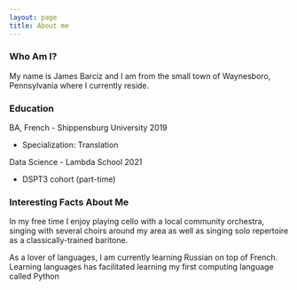 ```yaml
---
layout: page
title: About me
---
```

### Who Am I?

My name is James Barciz and I am from the small town of Waynesboro, Pennsylvania where I currently reside.  

### Education

BA, French - Shippensburg University 2019
 - Specialization: Translation
 
Data Science - Lambda School 2021
 - DSPT3 cohort (part-time)

### Interesting Facts About Me

In my free time I enjoy playing cello with a local community orchestra, singing with several choirs around my area as well as singing solo repertoire as a classically-trained baritone.

As a lover of languages, I am currently learning Russian on top of French.  Learning languages has facilitated learning my first computing language called Python
